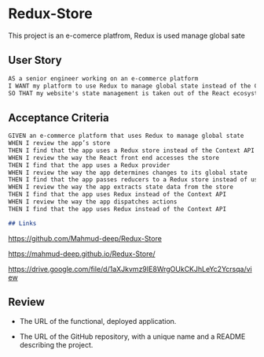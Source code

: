 # Redux-Store

This project is an e-comerce platfrom, Redux is used manage global sate
## User Story

```md
AS a senior engineer working on an e-commerce platform
I WANT my platform to use Redux to manage global state instead of the Context API
SO THAT my website's state management is taken out of the React ecosystem
```

## Acceptance Criteria

```md
GIVEN an e-commerce platform that uses Redux to manage global state
WHEN I review the app’s store
THEN I find that the app uses a Redux store instead of the Context API
WHEN I review the way the React front end accesses the store
THEN I find that the app uses a Redux provider
WHEN I review the way the app determines changes to its global state
THEN I find that the app passes reducers to a Redux store instead of using the Context API
WHEN I review the way the app extracts state data from the store
THEN I find that the app uses Redux instead of the Context API
WHEN I review the way the app dispatches actions
THEN I find that the app uses Redux instead of the Context API

## Links
```
https://github.com/Mahmud-deep/Redux-Store 

https://mahmud-deep.github.io/Redux-Store/

https://drive.google.com/file/d/1aXJkvmz9IE8WrgOUkCKJhLeYc2Ycrsqa/view 

## Review

* The URL of the functional, deployed application.

* The URL of the GitHub repository, with a unique name and a README describing the project.
